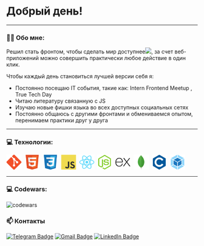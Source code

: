 
# Добрый день!

---

### :man_technologist: Обо мне:

Решил стать фронтом, чтобы сделать мир доступнее<img src="https://media.giphy.com/media/WUlplcMpOCEmTGBtBW/giphy.gif" width="30px">, за счет веб-приложений можно совершить практически любое действие в один клик.

Чтобы каждый день становиться лучшей версии себя я:
- Постоянно посещаю IT события, такие как: Intern Frontend Meetup , True Tech Day
- Читаю литературу связанную с JS
- Изучаю новые фишки языка во всех доступных социальных сетях
- Постоянно общаюсь с другими фронтами и обмениваемся опытом, перенимаем практики друг у друга



---

### 💻 Технологии:

<div>
  <img src="https://github.com/devicons/devicon/blob/master/icons/git/git-original.svg" title="git" alt="git" width="40" height="40"/>&nbsp
  <img src="https://github.com/devicons/devicon/blob/master/icons/html5/html5-original.svg" title="html5" alt="html5" width="40" height="40"/>&nbsp
  <img src="https://github.com/devicons/devicon/blob/master/icons/css3/css3-original.svg" title="css" alt="css" width="40" height="40"/>&nbsp
  <img src="https://github.com/devicons/devicon/blob/master/icons/javascript/javascript-original.svg" title="javascript" alt="javascript" width="40" height="40"/>&nbsp
  <img src="https://github.com/devicons/devicon/blob/master/icons/react/react-original.svg" title="reactjs" alt="reactjs" width="40" height="40"/>&nbsp
  <img src="https://github.com/devicons/devicon/blob/master/icons/nodejs/nodejs-original.svg" title="nodejs" alt="nodejs" width="40" height="40"/>&nbsp
  <img src="https://github.com/devicons/devicon/blob/master/icons/express/express-original.svg" title="express" alt="express" width="40" height="40"/>&nbsp
  <img src="https://github.com/devicons/devicon/blob/master/icons/mongodb/mongodb-original.svg" title="mongodb" alt="mongodb" width="40" height="40"/>&nbsp
  <img src="https://github.com/devicons/devicon/blob/master/icons/c/c-plain.svg" title="C" alt="C" width="40" height="40"/>&nbsp;
  <img src="https://github.com/devicons/devicon/blob/master/icons/webpack/webpack-original.svg" title="webpack" alt="webpack" width="40" height="40"/>&nbsp;
</div>

---




### 💻 Codewars:

![codewars](https://www.codewars.com/users/IvanDavydenkov/badges/large)


### :mailbox: Контакты

[![Telegram Badge](https://img.shields.io/badge/-Telegram-blue?style=flat&logo=Telegram&logoColor=white)](https://t.me/moyato) 
[![Gmail Badge](https://img.shields.io/badge/-Gmail-red?style=flat&logo=Gmail&logoColor=white)](mailto:moyatoatwork@gmail.com)
[![LinkedIn Badge](https://img.shields.io/badge/-LinkedIn-blue?style=flat&logo=Telegram&logoColor=white)](https://www.linkedin.com/in/ivan-davydenkov-46a877263/)

